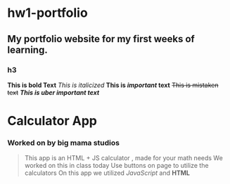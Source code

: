 # hw1-portfolio
## My portfolio website for my first weeks of learning.
### h3
**This is bold Text**
*This is italicized*
**This is _important_ text**
~~This is mistaken text~~
***This is uber important text***
 # Calculator App
### Worked on by big mama studios
>This app is an HTML + JS calculator , made for your math needs 
We worked on this in class today 
Use buttons on page to utilize the calculators
On this app we utilized _JavaScript_ and **HTML**